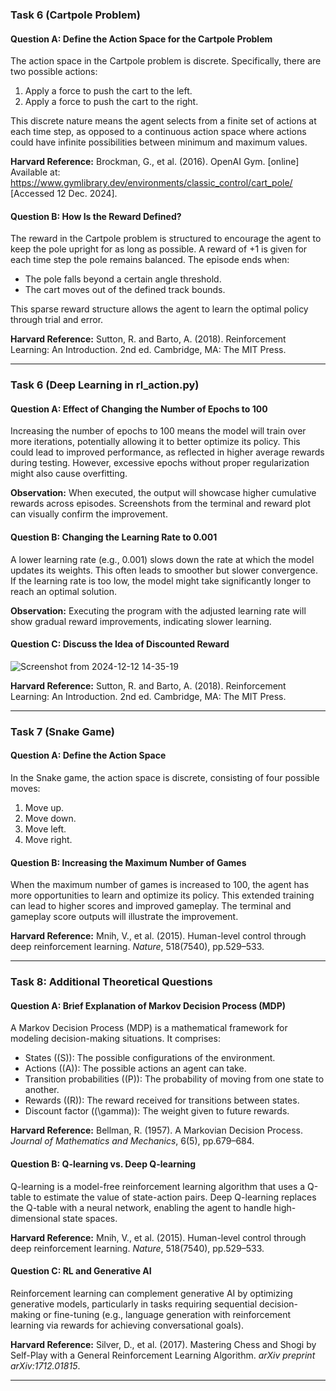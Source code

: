### Task 6 (Cartpole Problem)
#### Question A: Define the Action Space for the Cartpole Problem
The action space in the Cartpole problem is discrete. Specifically, there are two possible actions:
1. Apply a force to push the cart to the left.
2. Apply a force to push the cart to the right.

This discrete nature means the agent selects from a finite set of actions at each time step, as opposed to a continuous action space where actions could have infinite possibilities between minimum and maximum values.

**Harvard Reference:**
Brockman, G., et al. (2016). OpenAI Gym. [online] Available at: <https://www.gymlibrary.dev/environments/classic_control/cart_pole/> [Accessed 12 Dec. 2024].

#### Question B: How Is the Reward Defined?
The reward in the Cartpole problem is structured to encourage the agent to keep the pole upright for as long as possible. A reward of +1 is given for each time step the pole remains balanced. The episode ends when:
- The pole falls beyond a certain angle threshold.
- The cart moves out of the defined track bounds.

This sparse reward structure allows the agent to learn the optimal policy through trial and error.

**Harvard Reference:**
Sutton, R. and Barto, A. (2018). Reinforcement Learning: An Introduction. 2nd ed. Cambridge, MA: The MIT Press.

---

### Task 6 (Deep Learning in rl_action.py)
#### Question A: Effect of Changing the Number of Epochs to 100
Increasing the number of epochs to 100 means the model will train over more iterations, potentially allowing it to better optimize its policy. This could lead to improved performance, as reflected in higher average rewards during testing. However, excessive epochs without proper regularization might also cause overfitting.

**Observation:**
When executed, the output will showcase higher cumulative rewards across episodes. Screenshots from the terminal and reward plot can visually confirm the improvement.

#### Question B: Changing the Learning Rate to 0.001
A lower learning rate (e.g., 0.001) slows down the rate at which the model updates its weights. This often leads to smoother but slower convergence. If the learning rate is too low, the model might take significantly longer to reach an optimal solution.

**Observation:**
Executing the program with the adjusted learning rate will show gradual reward improvements, indicating slower learning.

#### Question C: Discuss the Idea of Discounted Reward
![Screenshot from 2024-12-12 14-35-19](https://github.com/user-attachments/assets/74e06c07-b5a5-47d3-ab12-d291ee0fba76)

**Harvard Reference:**
Sutton, R. and Barto, A. (2018). Reinforcement Learning: An Introduction. 2nd ed. Cambridge, MA: The MIT Press.

---

### Task 7 (Snake Game)
#### Question A: Define the Action Space
In the Snake game, the action space is discrete, consisting of four possible moves:
1. Move up.
2. Move down.
3. Move left.
4. Move right.

#### Question B: Increasing the Maximum Number of Games
When the maximum number of games is increased to 100, the agent has more opportunities to learn and optimize its policy. This extended training can lead to higher scores and improved gameplay. The terminal and gameplay score outputs will illustrate the improvement.

**Harvard Reference:**
Mnih, V., et al. (2015). Human-level control through deep reinforcement learning. *Nature*, 518(7540), pp.529–533.

---

### Task 8: Additional Theoretical Questions
#### Question A: Brief Explanation of Markov Decision Process (MDP)
A Markov Decision Process (MDP) is a mathematical framework for modeling decision-making situations. It comprises:
- States (\(S\)): The possible configurations of the environment.
- Actions (\(A\)): The possible actions an agent can take.
- Transition probabilities (\(P\)): The probability of moving from one state to another.
- Rewards (\(R\)): The reward received for transitions between states.
- Discount factor (\(\gamma\)): The weight given to future rewards.

**Harvard Reference:**
Bellman, R. (1957). A Markovian Decision Process. *Journal of Mathematics and Mechanics*, 6(5), pp.679–684.

#### Question B: Q-learning vs. Deep Q-learning
Q-learning is a model-free reinforcement learning algorithm that uses a Q-table to estimate the value of state-action pairs. Deep Q-learning replaces the Q-table with a neural network, enabling the agent to handle high-dimensional state spaces.

**Harvard Reference:**
Mnih, V., et al. (2015). Human-level control through deep reinforcement learning. *Nature*, 518(7540), pp.529–533.

#### Question C: RL and Generative AI
Reinforcement learning can complement generative AI by optimizing generative models, particularly in tasks requiring sequential decision-making or fine-tuning (e.g., language generation with reinforcement learning via rewards for achieving conversational goals).

**Harvard Reference:**
Silver, D., et al. (2017). Mastering Chess and Shogi by Self-Play with a General Reinforcement Learning Algorithm. *arXiv preprint arXiv:1712.01815*.

---
